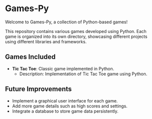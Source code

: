 # Games-Py

Welcome to Games-Py, a collection of Python-based games!

This repository contains various games developed using Python. Each game is organized into its own directory, showcasing different projects using different libraries and frameworks.

## Games Included

- **Tic Tac Toe**: Classic game implemented in Python.
  - Description: Implementation of Tic Tac Toe game using Python.

## Future Improvements

- Implement a graphical user interface for each game.
- Add more game details such as high scores and settings.
- Integrate a database to store game data persistently.

